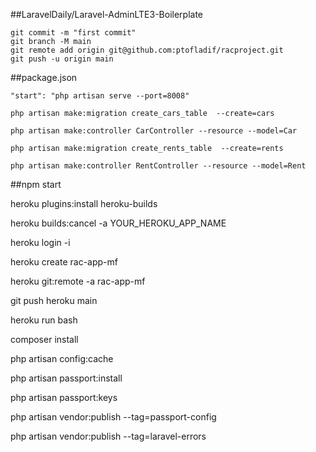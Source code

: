 ##LaravelDaily/Laravel-AdminLTE3-Boilerplate

```
git commit -m "first commit"
git branch -M main
git remote add origin git@github.com:ptofladif/racproject.git
git push -u origin main
```

##package.json

```
"start": "php artisan serve --port=8008"
```

```
php artisan make:migration create_cars_table  --create=cars 

php artisan make:controller CarController --resource --model=Car

php artisan make:migration create_rents_table  --create=rents 

php artisan make:controller RentController --resource --model=Rent
```
##npm start

heroku plugins:install heroku-builds

heroku builds:cancel -a YOUR_HEROKU_APP_NAME

heroku login -i

heroku create rac-app-mf

heroku git:remote -a rac-app-mf

git push heroku main


heroku run bash

composer install

php artisan config:cache

php artisan passport:install

php artisan passport:keys

php artisan vendor:publish --tag=passport-config

php artisan vendor:publish --tag=laravel-errors
